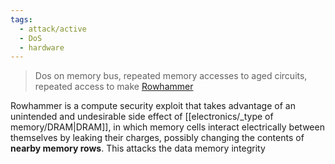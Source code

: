 ```yaml
---
tags:
  - attack/active
  - DoS
  - hardware
---
```

> Dos on memory bus, repeated memory accesses to aged circuits, repeated access to make [Rowhammer](https://en.wikipedia.org/wiki/Row_hammer)

Rowhammer is a compute security exploit that takes advantage of an unintended and undesirable side effect of [[electronics/_type of memory/DRAM|DRAM]], in which memory cells interact electrically between themselves by leaking their charges, possibly changing the contents of **nearby memory rows**.
This attacks the data memory integrity

